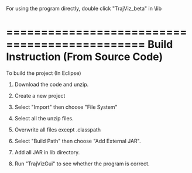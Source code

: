 For using the program directly, double click "TrajViz_beta" in \lib

==============================================
Build Instruction (From Source Code)
==============================================

To build the project (In Eclipse)

1. Download the code and unzip.

2. Create a new project

3. Select "Import" then choose "File System"

4. Select all the unzip files.

5. Overwrite all files except .classpath

6. Select "Build Path" then choose "Add External JAR". 

7. Add all JAR in lib directory. 

8. Run "TrajVizGui" to see whether the program is correct.
